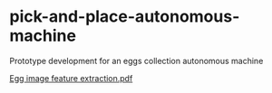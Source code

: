 # pick-and-place-autonomous-machine
Prototype development for an eggs collection autonomous machine

[Egg image feature extraction.pdf](https://github.com/roy-gilad/pick-and-place-autonomous-machine/files/7698452/Egg.image.feature.extraction.pdf)
